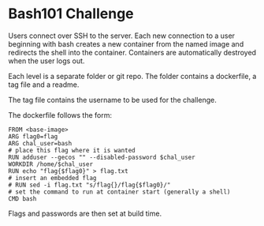 # Bash101 Challenge

Users connect over SSH to the server.
Each new connection to a user beginning with bash creates a new container from the named image and redirects the shell into the container.
Containers are automatically destroyed when the user logs out.

Each level is a separate folder or git repo.
The folder contains a dockerfile, a tag file and a readme.

The tag file contains the username to be used for the challenge.

The dockerfile follows the form:
```
FROM <base-image>
ARG flag0=flag
ARG chal_user=bash
# place this flag where it is wanted
RUN adduser --gecos "" --disabled-password $chal_user
WORKDIR /home/$chal_user
RUN echo "flag{$flag0}" > flag.txt
# insert an embedded flag
# RUN sed -i flag.txt "s/flag{}/flag{$flag0}/"
# set the command to run at container start (generally a shell)
CMD bash
```
Flags and passwords are then set at build time.
